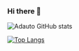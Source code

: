 ### Hi there 👋

![Adauto GitHub stats](https://github-readme-stats.vercel.app/api?username=adautob&show_icons=true&theme=radical)

[![Top Langs](https://github-readme-stats.vercel.app/api/top-langs/?username=adautob&layout=compact)](https://github.com/adautob/github-readme-stats)

